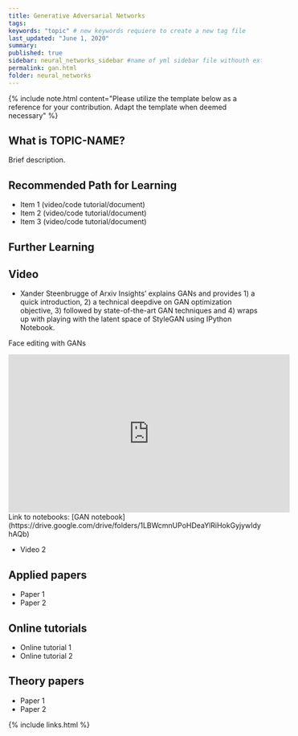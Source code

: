 ```yaml
---
title: Generative Adversarial Networks
tags:
keywords: "topic" # new keywords requiere to create a new tag file
last_updated: "June 1, 2020"
summary: 
published: true
sidebar: neural_networks_sidebar #name of yml sidebar file withouth extension
permalink: gan.html
folder: neural_networks
---
```




{% include note.html content="Please utilize the template below as a reference for your contribution. Adapt the template when deemed necessary" %}

## What is TOPIC-NAME?

Brief description.


## Recommended Path for Learning

* Item 1 (video/code tutorial/document)
* Item 2 (video/code tutorial/document)
* Item 3 (video/code tutorial/document)

## Further Learning

## Video

* Xander Steenbrugge of Arxiv Insights’ explains GANs and provides 1) a quick introduction, 2) a technical deepdive on GAN optimization objective, 3) followed by state-of-the-art GAN techniques and 4) wraps up with playing with the latent space of StyleGAN using IPython Notebook.

Face editing with GANs
<iframe width="560" height="315" src="https://www.youtube-nocookie.com/embed/dCKbRCUyop8" frameborder="0" allow="accelerometer; autoplay; clipboard-write; encrypted-media; gyroscope; picture-in-picture" allowfullscreen></iframe>
Link to notebooks: [GAN notebook](https://drive.google.com/drive/folders/1LBWcmnUPoHDeaYlRiHokGyjywIdyhAQb)

* Video 2

## Applied papers 

* Paper 1
* Paper 2

## Online tutorials

* Online tutorial 1
* Online tutorial 2

## Theory papers 
* Paper 1
* Paper 2

{% include links.html %}
